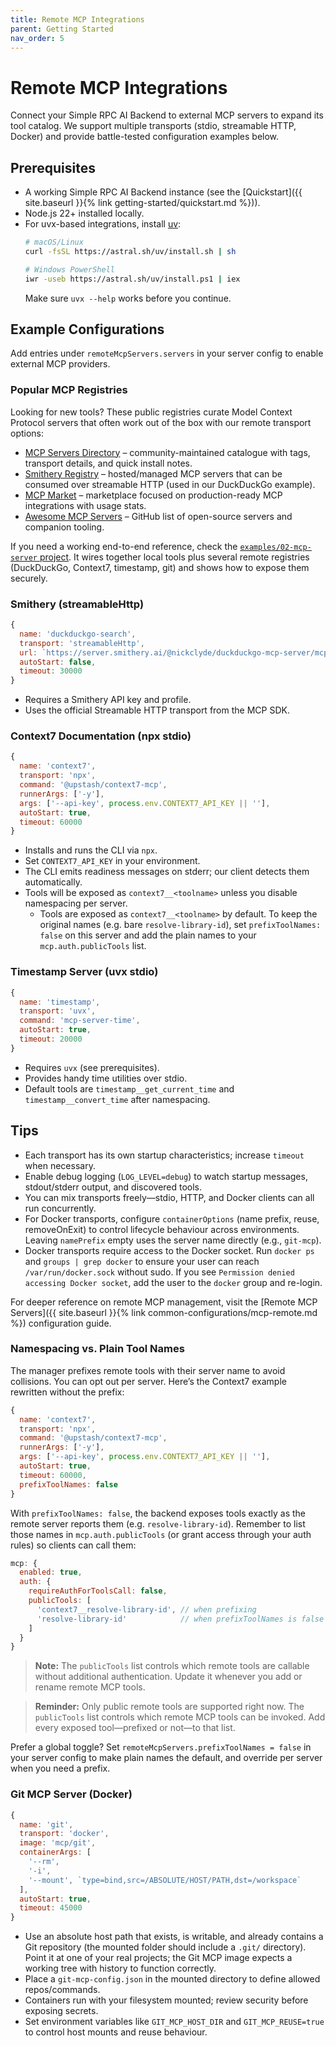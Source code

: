 ```yaml
---
title: Remote MCP Integrations
parent: Getting Started
nav_order: 5
---
```


# Remote MCP Integrations

Connect your Simple RPC AI Backend to external MCP servers to expand its tool catalog. We support multiple transports (stdio, streamable HTTP, Docker) and provide battle-tested configuration examples below.

## Prerequisites

- A working Simple RPC AI Backend instance (see the [Quickstart]({{ site.baseurl }}{% link getting-started/quickstart.md %})).
- Node.js 22+ installed locally.
- For uvx-based integrations, install [uv](https://github.com/astral-sh/uv):
  ```bash
  # macOS/Linux
  curl -fsSL https://astral.sh/uv/install.sh | sh

  # Windows PowerShell
  iwr -useb https://astral.sh/uv/install.ps1 | iex
  ```
  Make sure `uvx --help` works before you continue.

## Example Configurations

Add entries under `remoteMcpServers.servers` in your server config to enable external MCP providers.

### Popular MCP Registries

Looking for new tools? These public registries curate Model Context Protocol servers that often work out of the box with our remote transport options:

- [MCP Servers Directory](https://mcpservers.org/) – community-maintained catalogue with tags, transport details, and quick install notes.
- [Smithery Registry](https://smithery.ai/) – hosted/managed MCP servers that can be consumed over streamable HTTP (used in our DuckDuckGo example).
- [MCP Market](https://mcpmarket.com/) – marketplace focused on production-ready MCP integrations with usage stats.
- [Awesome MCP Servers](https://github.com/modelcontextprotocol/awesome-mcp-servers) – GitHub list of open-source servers and companion tooling.

If you need a working end-to-end reference, check the [`examples/02-mcp-server` project](https://github.com/awolf81/simple-rpc-ai-backend/tree/develop/examples/02-mcp-server). It wires together local tools plus several remote registries (DuckDuckGo, Context7, timestamp, git) and shows how to expose them securely.

### Smithery (streamableHttp)

```js
{
  name: 'duckduckgo-search',
  transport: 'streamableHttp',
  url: `https://server.smithery.ai/@nickclyde/duckduckgo-mcp-server/mcp?api_key=${process.env.SMITHERY_API_KEY}&profile=${process.env.SMITHERY_PROFILE}`,
  autoStart: false,
  timeout: 30000
}
```

- Requires a Smithery API key and profile.
- Uses the official Streamable HTTP transport from the MCP SDK.

### Context7 Documentation (npx stdio)

```js
{
  name: 'context7',
  transport: 'npx',
  command: '@upstash/context7-mcp',
  runnerArgs: ['-y'],
  args: ['--api-key', process.env.CONTEXT7_API_KEY || ''],
  autoStart: true,
  timeout: 60000
}
```

- Installs and runs the CLI via `npx`.
- Set `CONTEXT7_API_KEY` in your environment.
- The CLI emits readiness messages on stderr; our client detects them automatically.
- Tools will be exposed as `context7__<toolname>` unless you disable namespacing per server.
  - Tools are exposed as `context7__<toolname>` by default. To keep the original names (e.g. bare `resolve-library-id`), set `prefixToolNames: false` on this server and add the plain names to your `mcp.auth.publicTools` list.

### Timestamp Server (uvx stdio)

```js
{
  name: 'timestamp',
  transport: 'uvx',
  command: 'mcp-server-time',
  autoStart: true,
  timeout: 20000
}
```

- Requires `uvx` (see prerequisites).
- Provides handy time utilities over stdio.
- Default tools are `timestamp__get_current_time` and `timestamp__convert_time` after namespacing.

## Tips

- Each transport has its own startup characteristics; increase `timeout` when necessary.
- Enable debug logging (`LOG_LEVEL=debug`) to watch startup messages, stdout/stderr output, and discovered tools.
- You can mix transports freely—stdio, HTTP, and Docker clients can all run concurrently.
- For Docker transports, configure `containerOptions` (name prefix, reuse, removeOnExit) to control lifecycle behaviour across environments. Leaving `namePrefix` empty uses the server name directly (e.g., `git-mcp`).
- Docker transports require access to the Docker socket. Run `docker ps` and `groups | grep docker` to ensure your user can reach `/var/run/docker.sock` without sudo. If you see `Permission denied accessing Docker socket`, add the user to the `docker` group and re-login.

For deeper reference on remote MCP management, visit the [Remote MCP Servers]({{ site.baseurl }}{% link common-configurations/mcp-remote.md %}) configuration guide.

### Namespacing vs. Plain Tool Names

The manager prefixes remote tools with their server name to avoid collisions. You can opt out per server. Here’s the Context7 example rewritten without the prefix:

```js
{
  name: 'context7',
  transport: 'npx',
  command: '@upstash/context7-mcp',
  runnerArgs: ['-y'],
  args: ['--api-key', process.env.CONTEXT7_API_KEY || ''],
  autoStart: true,
  timeout: 60000,
  prefixToolNames: false
}
```

With `prefixToolNames: false`, the backend exposes tools exactly as the remote server reports them (e.g. `resolve-library-id`). Remember to list those names in `mcp.auth.publicTools` (or grant access through your auth rules) so clients can call them:

```js
mcp: {
  enabled: true,
  auth: {
    requireAuthForToolsCall: false,
    publicTools: [
      'context7__resolve-library-id', // when prefixing
      'resolve-library-id'            // when prefixToolNames is false
    ]
  }
}
```

> **Note:** The `publicTools` list controls which remote tools are callable without additional authentication. Update it whenever you add or rename remote MCP tools.

> **Reminder:** Only public remote tools are supported right now. The `publicTools` list controls which remote MCP tools can be invoked. Add every exposed tool—prefixed or not—to that list.

Prefer a global toggle? Set `remoteMcpServers.prefixToolNames = false` in your server config to make plain names the default, and override per server when you need a prefix.

### Git MCP Server (Docker)

```js
{
  name: 'git',
  transport: 'docker',
  image: 'mcp/git',
  containerArgs: [
    '--rm',
    '-i',
    '--mount', `type=bind,src=/ABSOLUTE/HOST/PATH,dst=/workspace`
  ],
  autoStart: true,
  timeout: 45000
}
```

- Use an absolute host path that exists, is writable, and already contains a Git repository (the mounted folder should include a `.git/` directory). Point it at one of your real projects; the Git MCP image expects a working tree with history to function correctly.
- Place a `git-mcp-config.json` in the mounted directory to define allowed repos/commands.
- Containers run with your filesystem mounted; review security before exposing secrets.
- Set environment variables like `GIT_MCP_HOST_DIR` and `GIT_MCP_REUSE=true` to control host mounts and reuse behaviour.
